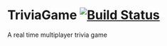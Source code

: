 # TriviaGame [![Build Status](https://travis-ci.org/ShaneLucy/TriviaGame.svg?branch=master)](https://travis-ci.org/ShaneLucy/TriviaGame)
A real time multiplayer trivia game
